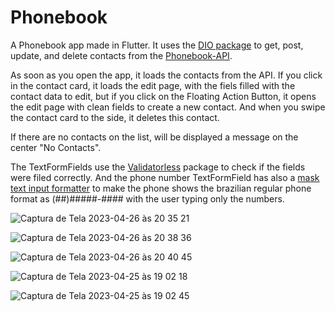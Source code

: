 # Phonebook

A Phonebook app made in Flutter. It uses the [DIO package](https://pub.dev/packages/dio) to get, post, update, and delete contacts from the [Phonebook-API](https://github.com/zimbaldi/phonebook-api). 

As soon as you open the app, it loads the contacts from the API. If you click in the contact card, it loads the edit page, with the fiels filled with the contact data to edit, but if you click on the Floating Action Button, it opens the edit page with clean fields to create a new contact. And when you swipe the contact card to the side, it deletes this contact.

If there are no contacts on the list, will be displayed a message on the center "No Contacts".

The TextFormFields use the [Validatorless](https://pub.dev/packages/validatorless) package to check if the fields were filed correctly. And the phone number TextFormField has also a [mask text input formatter](https://pub.dev/packages/mask_text_input_formatter) to make the phone shows the brazilian regular phone format as (##)#####-#### with the user typing only the numbers.

![Captura de Tela 2023-04-26 às 20 35 21](https://user-images.githubusercontent.com/104802293/234724595-4ecb89fb-321f-4241-ac3f-6fada5d9a9af.png)

![Captura de Tela 2023-04-26 às 20 38 36](https://user-images.githubusercontent.com/104802293/234725281-8be7626b-cfb1-442a-b511-7f46a94ce8cf.png)

![Captura de Tela 2023-04-26 às 20 40 45](https://user-images.githubusercontent.com/104802293/234725292-2fd6f9e6-1848-4e0e-babb-b060df8d4f0a.png)

![Captura de Tela 2023-04-25 às 19 02 18](https://user-images.githubusercontent.com/104802293/234414412-d9e3f4f7-becd-4ed5-af2a-714c6944bf58.png)

![Captura de Tela 2023-04-25 às 19 02 45](https://user-images.githubusercontent.com/104802293/234414397-686183da-4707-4b6f-82d2-0f283626d04a.png)
